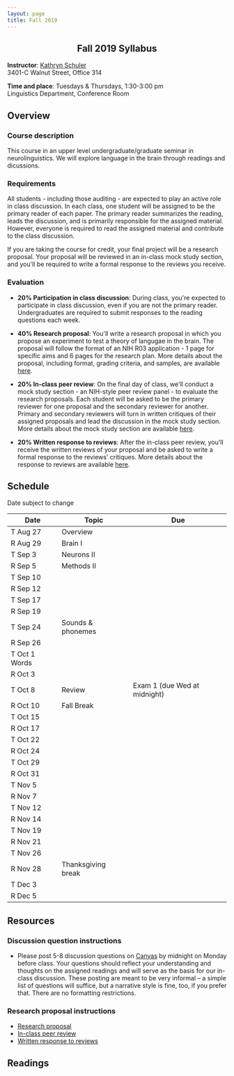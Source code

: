 ```yaml
---
layout: page
title: Fall 2019
---
```


<h2 align="center">Fall 2019 Syllabus</h2>

**Instructor**: [Kathryn Schuler](mailto:kschuler@sas.upenn.edu)  
3401-C Walnut Street, Office 314

**Time and place**: Tuesdays & Thursdays, 1:30-3:00 pm   
Linguistics Department, Conference Room

## Overview

### Course description
This course in an upper level undergraduate/graduate seminar in neurolinguistics. We will explore language in the brain through readings and dicussions.

### Requirements
All students - including those auditing - are expected to play an active role in class discussion. In each class, one student will be assigned to be the primary reader of each paper.  The primary reader summarizes the reading, leads the discussion, and is primarily responsible for the assigned material.  However, everyone is required to read the assigned material and contribute to the class discussion.

If you are taking the course for credit, your final project will be a research proposal.  Your proposal will be reviewed in an in-class mock study section, and you'll be required to write a formal response to the reviews you receive.

### Evaluation

* **20% Participation in class discussion**: During class, you're expected to participate in class discussion, even if you are not the primary reader. Undergraduates are required to submit responses to the reading questions each week.

* **40% Research proposal**: You'll write a research proposal in which you propose an experiment to test a theory of langugae in the brain.  The proposal will follow the format of an NIH R03 application - 1 page for specific aims and 6 pages for the research plan.  More details about the proposal, including format, grading criteria, and samples, are available [here](spring2019/research-proposal).

* **20% In-class peer review**: On the final day of class, we'll conduct a mock study section - an NIH-style peer review panel - to evaluate the research proposals.   Each student will be asked to be the primary reviewer for one proposal and the secondary reviewer for another.  Primary and secondary reviewers will turn in written critiques of their assigned proposals and lead the discussion in the mock study section.  More details about the mock study section are available [here](spring2019/research-proposal#in-class-peer-review).


* **20% Written response to reviews**: After the in-class peer review, you'll receive the written reviews of your proposal and  be asked to write a formal response to the reviews’ critiques. More details about the response to reviews are available [here](spring2019/research-proposal#written-response-to-reviews).

## Schedule

Date subject to change

Date | Topic | Due
--- | --- | ---
T Aug 27 | Overview | 
R Aug 29 | Brain I | 
T Sep 3 | Neurons II | 
R Sep 5 | Methods II | 
T Sep 10 |  |
R Sep 12 | | 
T Sep 17| |
R Sep 19 | | 
T Sep 24 | Sounds & phonemes | 
R Sep 26  | | 
T Oct 1 Words | | 
R Oct 3 | | 
T Oct 8 | Review | Exam 1 (due Wed at midnight) 
R Oct 10 | Fall Break | 
T Oct 15 | | 
R Oct 17 | | 
T Oct 22 |  |
R Oct 24 | | 
T Oct 29 | |
R Oct 31 | | 
T Nov 5 | | 
R Nov 7 | | 
T Nov 12 | | 
R Nov 14| | 
T Nov 19 | | 
R Nov 21 | | 
T Nov 26 | | 
R Nov 28 | Thanksgiving break|
T Dec 3 | | 
R Dec 5| |


## Resources

### Discussion question instructions

* Please post 5-8 discussion questions on [Canvas](https://canvas.upenn.edu/) by midnight on Monday before class. Your questions should reflect your understanding and thoughts on the assigned readings and will serve as the basis for our in-class discussion. These posting are meant to be very informal – a simple list of questions will suffice, but a narrative style is fine, too, if you prefer that.  There are no formatting restrictions.

### Research proposal instructions

* [Research proposal](spring2019/research-proposal.html)
* [In-class peer review](spring2019/research-proposal.html#in-class-peer-review)
* [Written response to reviews](spring2019/research-proposal.html#written-response-to-reviews)


## Readings

<!--stackedit_data:
eyJoaXN0b3J5IjpbLTE1NzEzMDQwNDksLTg3Mjk3Mzk3MF19
-->
